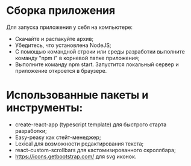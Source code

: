 # Сборка приложения
Для запуска приложения у себя на компьютере:
- Скачайте и распакуйте архив;
- Убедитесь, что установлена NodeJS;
- С помощью командной строки или среды разработки выполните команду "npm i" в корневой папке приложения;
- Выполните команду npm start. Запустится локальный сервер и приложение откроется в браузере.
# Использованные пакеты и инструменты:
- create-react-app (typescript template) для быстрого старта разработки;
- Easy-peasy как стейт-менеджер;
- Lexical для возможности редактирования текста;
- react-custom-scrollbars для кастомизированного скроллбара;
- https://icons.getbootstrap.com/ для svg иконок.
